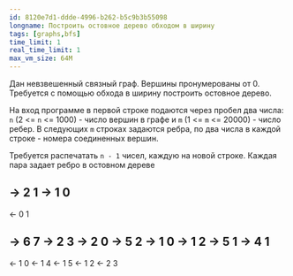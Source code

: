 ```yaml
---
id: 8120e7d1-ddde-4996-b262-b5c9b3b55098
longname: Построить остовное дерево обходом в ширину
tags: [graphs,bfs]
time_limit: 1
real_time_limit: 1
max_vm_size: 64M
---
```


Дан невзвешенный связный граф. Вершины пронумерованы от 0. Трeбуется с помощью обхода в ширину построить остовное дерево.

На вход программе в первой строке подаются через пробел два числа: `n` (2 <= `n` <= 1000) - число вершин в графе и `m` (1 <= `m` <= 20000) - число ребер. В следующих `m` строках задаются ребра, по два числа в каждой строке - номера соединенных вершин.

Требуется распечатать `n - 1` чисел, каждyю на новой строке. Каждая пара задает ребро в остовном дереве

-> 2 1
-> 1 0
--
<- 0 1


-> 6 7
-> 2 3
-> 2 0
-> 5 2
-> 1 0
-> 1 2
-> 5 1
-> 4 1
--
<- 1 0
<- 1 4
<- 1 5
<- 1 2
<- 2 3
